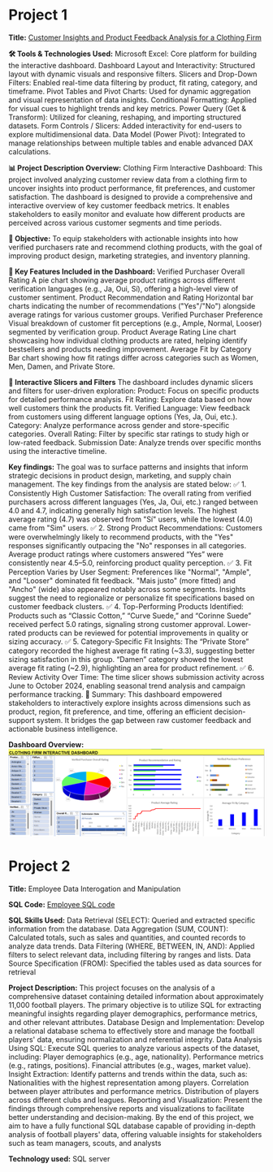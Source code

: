 # Project 1

**Title:** [Customer Insights and Product Feedback Analysis for a Clothing Firm](https://github.com/Osiwi/github.io/blob/main/Clothing%20Firm%20Data%20Cleaned.xlsx)

**🛠️ Tools & Technologies Used:** 
Microsoft Excel: Core platform for building the interactive dashboard.
Dashboard Layout and Interactivity: Structured layout with dynamic visuals and responsive filters.
Slicers and Drop-Down Filters: Enabled real-time data filtering by product, fit rating, category, and timeframe.
Pivot Tables and Pivot Charts: Used for dynamic aggregation and visual representation of data insights.
Conditional Formatting: Applied for visual cues to highlight trends and key metrics.
Power Query (Get & Transform): Utilized for cleaning, reshaping, and importing structured datasets.
Form Controls / Slicers: Added interactivity for end-users to explore multidimensional data.
Data Model (Power Pivot): Integrated to manage relationships between multiple tables and enable advanced DAX calculations.

**📊 Project Description Overview:** Clothing Firm Interactive Dashboard: This project involved analyzing customer review data from a clothing firm to uncover insights into product performance, fit preferences, and customer satisfaction. The dashboard is designed to provide a comprehensive and interactive overview of key customer feedback metrics. It enables stakeholders to easily monitor and evaluate how different products are perceived across various customer segments and time periods.

**🎯 Objective:** To equip stakeholders with actionable insights into how verified purchasers rate and recommend clothing products, with the goal of improving product design, marketing strategies, and inventory planning.

**📌 Key Features Included in the Dashboard:** 
Verified Purchaser Overall Rating
A pie chart showing average product ratings across different verification languages (e.g., Ja, Oui, Sí), offering a high-level view of customer sentiment.
Product Recommendation and Rating
Horizontal bar charts indicating the number of recommendations ("Yes"/"No") alongside average ratings for various customer groups.
Verified Purchaser Preference
Visual breakdown of customer fit perceptions (e.g., Ample, Normal, Looser) segmented by verification group.
Product Average Rating
Line chart showcasing how individual clothing products are rated, helping identify bestsellers and products needing improvement.
Average Fit by Category
Bar chart showing how fit ratings differ across categories such as Women, Men, Damen, and Private Store.

**🧭 Interactive Slicers and Filters**
The dashboard includes dynamic slicers and filters for user-driven exploration:
Product: Focus on specific products for detailed performance analysis.
Fit Rating: Explore data based on how well customers think the products fit.
Verified Language: View feedback from customers using different language options (Yes, Ja, Oui, etc.).
Category: Analyze performance across gender and store-specific categories.
Overall Rating: Filter by specific star ratings to study high or low-rated feedback.
Submission Date: Analyze trends over specific months using the interactive timeline.
 
**Key findings:**
The goal was to surface patterns and insights that inform strategic decisions in product design, marketing, and supply chain management. The key findings from the analysis are stated below:
✅ 1. Consistently High Customer Satisfaction:
The overall rating from verified purchasers across different languages (Yes, Ja, Oui, etc.) ranged between 4.0 and 4.7, indicating generally high satisfaction levels.
The highest average rating (4.7) was observed from "Sí" users, while the lowest (4.0) came from "Sim" users.
✅ 2. Strong Product Recommendations:
Customers were overwhelmingly likely to recommend products, with the "Yes" responses significantly outpacing the "No" responses in all categories.
Average product ratings where customers answered “Yes” were consistently near 4.5–5.0, reinforcing product quality perception.
✅ 3. Fit Perception Varies by User Segment:
Preferences like "Normal", "Ample", and "Looser" dominated fit feedback.
"Mais justo" (more fitted) and "Ancho" (wide) also appeared notably across some segments.
Insights suggest the need to regionalize or personalize fit specifications based on customer feedback clusters.
✅ 4. Top-Performing Products Identified:
Products such as “Classic Cotton,” “Curve Suede,” and “Corinne Suede” received perfect 5.0 ratings, signaling strong customer approval.
Lower-rated products can be reviewed for potential improvements in quality or sizing accuracy.
✅ 5. Category-Specific Fit Insights:
The “Private Store” category recorded the highest average fit rating (~3.3), suggesting better sizing satisfaction in this group.
“Damen” category showed the lowest average fit rating (~2.9), highlighting an area for product refinement.
✅ 6. Review Activity Over Time:
The time slicer shows submission activity across June to October 2024, enabling seasonal trend analysis and campaign performance tracking.
🧩 Summary:
This dashboard empowered stakeholders to interactively explore insights across dimensions such as product, region, fit preference, and time, offering an efficient decision-support system. It bridges the gap between raw customer feedback and actionable business intelligence.

**Dashboard Overview:** 
![Clothing](Clothing.png)

# Project 2

**Title:**
Employee Data Interogation and Manipulation

**SQL Code:**
[Employee SQL code](https://github.com/Osiwi/github.io/blob/main/Employee.SQL)

**SQL Skills Used:**
Data Retrieval (SELECT): Queried and extracted specific information from the database.
Data Aggregation (SUM, COUNT): Calculated totals, such as sales and quantities, and counted records to analyze data trends.
Data Filtering (WHERE, BETWEEN, IN, AND): Applied filters to select relevant data, including filtering by ranges and lists.
Data Source Specification (FROM): Specified the tables used as data sources for retrieval
 
**Project Description:**
This project focuses on the analysis of a comprehensive dataset containing detailed information about approximately 11,000 football players. The primary objective is to utilize SQL for extracting meaningful insights regarding player demographics, performance metrics, and other relevant attributes.
Database Design and Implementation: Develop a relational database schema to effectively store and manage the football players' data, ensuring normalization and referential integrity.
Data Analysis Using SQL: Execute SQL queries to analyze various aspects of the dataset, including: Player demographics (e.g., age, nationality). Performance metrics (e.g., ratings, positions). Financial attributes (e.g., wages, market value).
Insight Extraction: Identify patterns and trends within the data, such as: Nationalities with the highest representation among players. Correlation between player attributes and performance metrics. Distribution of players across different clubs and leagues.
Reporting and Visualization: Present the findings through comprehensive reports and visualizations to facilitate better understanding and decision-making. By the end of this project, we aim to have a fully functional SQL database capable of providing in-depth analysis of football players' data, offering valuable insights for stakeholders such as team managers, scouts, and analysts

**Technology used:** 
SQL server

